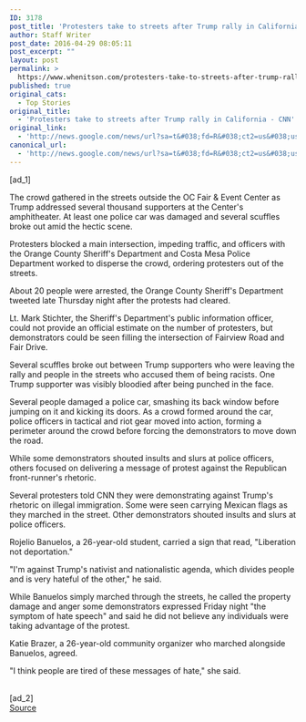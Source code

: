 ```yaml
---
ID: 3178
post_title: 'Protesters take to streets after Trump rally in California &#8211; CNN'
author: Staff Writer
post_date: 2016-04-29 08:05:11
post_excerpt: ""
layout: post
permalink: >
  https://www.whenitson.com/protesters-take-to-streets-after-trump-rally-in-california-cnn/
published: true
original_cats:
  - Top Stories
original_title:
  - 'Protesters take to streets after Trump rally in California - CNN'
original_link:
  - 'http://news.google.com/news/url?sa=t&#038;fd=R&#038;ct2=us&#038;usg=AFQjCNG7DZJ7N5388sDO46guMU4n9zT5GA&#038;clid=c3a7d30bb8a4878e06b80cf16b898331&#038;cid=52779096923277&#038;ei=txUjV9CDBNqyhAGow7KYBQ&#038;url=http://edition.cnn.com/2016/04/29/politics/donald-trump-california-protest/index.html'
canonical_url:
  - 'http://news.google.com/news/url?sa=t&#038;fd=R&#038;ct2=us&#038;usg=AFQjCNG7DZJ7N5388sDO46guMU4n9zT5GA&#038;clid=c3a7d30bb8a4878e06b80cf16b898331&#038;cid=52779096923277&#038;ei=txUjV9CDBNqyhAGow7KYBQ&#038;url=http://edition.cnn.com/2016/04/29/politics/donald-trump-california-protest/index.html'
---
```

 [ad_1]
<br><p>The crowd gathered in the streets outside the OC Fair &amp; Event Center as Trump addressed several thousand supporters at the Center's amphitheater.  At least one police car was damaged and several scuffles broke out amid the hectic scene.</p><p>Protesters blocked a main intersection, impeding traffic, and officers with the Orange County Sheriff's Department and Costa Mesa Police Department worked to disperse the crowd, ordering protesters out of the streets.</p><p>About 20 people were arrested, the Orange County Sheriff's Department tweeted late Thursday night after the protests had cleared. </p><p>Lt. Mark Stichter, the Sheriff's Department's public information officer, could not provide an official estimate on the number of protesters, but demonstrators could be seen filling the intersection of Fairview Road and Fair Drive. </p><div readability="66.720129171152"><p>Several scuffles broke out between Trump supporters who were leaving the rally and people in the streets who accused them of being racists. One Trump supporter was visibly bloodied after being punched in the face.</p><p>Several people damaged a police car, smashing its back window before jumping on it and kicking its doors. As a crowd formed around the car, police officers in tactical and riot gear moved into action, forming a perimeter around the crowd before forcing the demonstrators to move down the road.</p><p>While some demonstrators shouted insults and slurs at police officers, others focused on delivering a message of protest against the Republican front-runner's rhetoric.</p><p>Several protesters told CNN they were demonstrating against Trump's rhetoric on illegal immigration. Some were seen carrying Mexican flags as they marched in the street. Other demonstrators shouted insults and slurs at police officers.</p><p>Rojelio Banuelos, a 26-year-old student, carried a sign that read, "Liberation not deportation."</p><p>"I'm against Trump's nativist and nationalistic agenda, which divides people and is very hateful of the other," he said.</p><p>While Banuelos simply marched through the streets, he called the property damage and anger some demonstrators expressed Friday night "the symptom of hate speech" and said he did not believe any individuals were taking advantage of the protest.</p><p>Katie Brazer, a 26-year-old community organizer who marched alongside Banuelos, agreed.</p><p>"I think people are tired of these messages of hate," she said. </p></div>
<br>[ad_2]
<br><a href="http://news.google.com/news/url?sa=t&#038;fd=R&#038;ct2=us&#038;usg=AFQjCNG7DZJ7N5388sDO46guMU4n9zT5GA&#038;clid=c3a7d30bb8a4878e06b80cf16b898331&#038;cid=52779096923277&#038;ei=txUjV9CDBNqyhAGow7KYBQ&#038;url=http://edition.cnn.com/2016/04/29/politics/donald-trump-california-protest/index.html">Source </a>